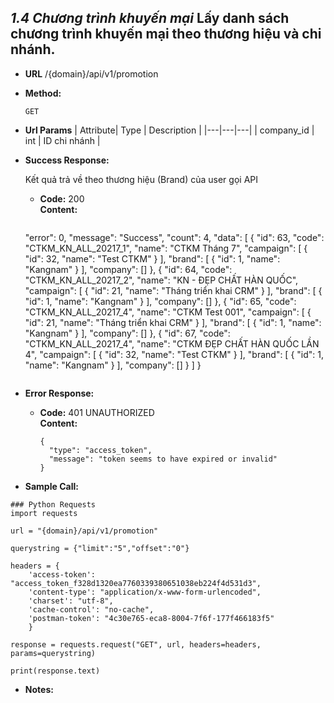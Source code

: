 
***1.4 Chương trình khuyến mại***
Lấy danh sách chương trình khuyến mại theo thương hiệu và chi nhánh.
----

* **URL**
    /{domain}/api/v1/promotion
  
* **Method:**

    `GET`

* **Url Params**
  | Attribute| Type | Description |
  |---|---|---|
  | company_id | int  | ID chi nhánh |


* **Success Response:**

    Kết quả trả về theo thương hiệu (Brand) của user gọi API
 
  * **Code:** 200 <br />
    **Content:** 
    ```
   "error": 0,
    "message": "Success",
    "count": 4,
    "data": [
        {
            "id": 63,
            "code": "CTKM_KN_ALL_20217_1",
            "name": "CTKM Tháng 7",
            "campaign": [
                {
                    "id": 32,
                    "name": "Test CTKM"
                }
            ],
            "brand": [
                {
                    "id": 1,
                    "name": "Kangnam"
                }
            ],
            "company": []
        },
        {
            "id": 64,
            "code": "CTKM_KN_ALL_20217_2",
            "name": "KN - ĐẸP CHẤT HÀN QUỐC",
            "campaign": [
                {
                    "id": 21,
                    "name": "Tháng triển khai CRM"
                }
            ],
            "brand": [
                {
                    "id": 1,
                    "name": "Kangnam"
                }
            ],
            "company": []
        },
        {
            "id": 65,
            "code": "CTKM_KN_ALL_20217_4",
            "name": "CTKM Test 001",
            "campaign": [
                {
                    "id": 21,
                    "name": "Tháng triển khai CRM"
                }
            ],
            "brand": [
                {
                    "id": 1,
                    "name": "Kangnam"
                }
            ],
            "company": []
        },
        {
            "id": 67,
            "code": "CTKM_KN_ALL_20217_4",
            "name": "CTKM ĐẸP CHẤT HÀN QUỐC LẦN 4",
            "campaign": [
                {
                    "id": 32,
                    "name": "Test CTKM"
                }
            ],
            "brand": [
                {
                    "id": 1,
                    "name": "Kangnam"
                }
            ],
            "company": []
        }
    ]
}
    ```
 
* **Error Response:**


  * **Code:** 401 UNAUTHORIZED <br />
    **Content:** 
    ```
    {
      "type": "access_token",
      "message": "token seems to have expired or invalid"
    }

    ```

* **Sample Call:**
``` buildoutcfg
### Python Requests
import requests

url = "{domain}/api/v1/promotion"

querystring = {"limit":"5","offset":"0"}

headers = {
    'access-token': "access_token_f328d1320ea7760339380651038eb224f4d531d3",
    'content-type': "application/x-www-form-urlencoded",
    'charset': "utf-8",
    'cache-control': "no-cache",
    'postman-token': "4c30e765-eca8-8004-7f6f-177f466183f5"
    }

response = requests.request("GET", url, headers=headers, params=querystring)

print(response.text)
```

* **Notes:**

